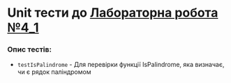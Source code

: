# Unit тести до [Лабораторна робота №4_1](../../../../../../main/java/org/example/university/lab4_1/README.md)

### Опис тестів:

- `testIsPalindrome` - Для перевірки функції IsPalindrome, яка визначає, чи є рядок паліндромом